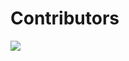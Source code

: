 # Contributors
<a href="https://github.com/snowjaguar625/ionic5-ecommerce/graphs/contributors">
  <img src="https://contrib.rocks/image?repo=snowjaguar625/ionic5-ecommerce" />
</a>

